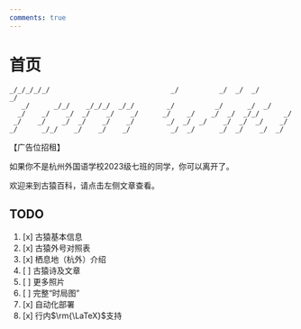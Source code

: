 ```yaml
---
comments: true
---
```


# 首页

```text
_/_/_/_/_/                              _/          _/  _/  _/        _/
   _/      _/_/    _/_/_/  _/_/        _/          _/      _/  _/
  _/    _/    _/  _/    _/    _/      _/    _/    _/  _/  _/_/      _/
 _/    _/    _/  _/    _/    _/        _/  _/  _/    _/  _/  _/    _/
_/      _/_/    _/    _/    _/          _/  _/      _/  _/    _/  _/
```

【广告位招租】

如果你不是杭州外国语学校2023级七班的同学，你可以离开了。

欢迎来到古猿百科，请点击左侧文章查看。

## TODO

1. [x] 古猿基本信息
2. [x] 古猿外号对照表
3. [x] 栖息地（杭外）介绍
4. [ ] 古猿诗及文章
5. [ ] 更多照片
6. [ ] 完整“时局图”
7. [x] 自动化部署
8. [x] 行内$\rm{\LaTeX}$支持
